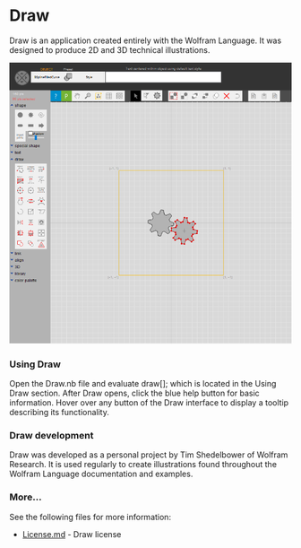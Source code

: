 
# Draw

Draw is an application created entirely with the Wolfram Language. It was designed to produce 2D and 3D technical illustrations.

![screenshot](screenshot.png)

### Using Draw

Open the Draw.nb file and evaluate draw[]; which is located in the Using Draw section. After Draw opens, click the blue help button for basic information. Hover over any button of the Draw interface to display a tooltip describing its functionality.

### Draw development

Draw was developed as a personal project by Tim Shedelbower of Wolfram Research. It is used regularly to create illustrations found throughout the Wolfram Language documentation and examples.

### More...

See the following files for more information:

* [License.md](License.md) - Draw license